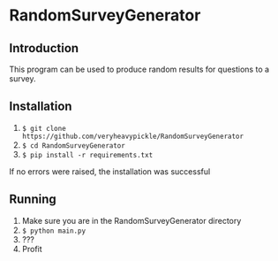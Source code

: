 # RandomSurveyGenerator

## Introduction
This program can be used to produce random results for questions to a survey.


## Installation
1. `$ git clone https://github.com/veryheavypickle/RandomSurveyGenerator`
2. `$ cd RandomSurveyGenerator`
3. `$ pip install -r requirements.txt`
   
If no errors were raised, the installation was successful


## Running
1. Make sure you are in the RandomSurveyGenerator directory
2. `$ python main.py`
3. ???
4. Profit
